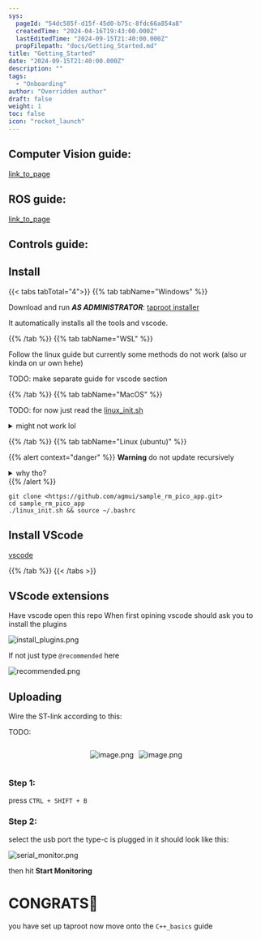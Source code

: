 ```yaml
---
sys:
  pageId: "54dc585f-d15f-45d0-b75c-8fdc66a854a8"
  createdTime: "2024-04-16T19:43:00.000Z"
  lastEditedTime: "2024-09-15T21:40:00.000Z"
  propFilepath: "docs/Getting_Started.md"
title: "Getting_Started"
date: "2024-09-15T21:40:00.000Z"
description: ""
tags:
  - "Onboarding"
author: "Overridden author"
draft: false
weight: 1
toc: false
icon: "rocket_launch"
---
```


## Computer Vision guide:

[link_to_page](86d45bc0-388b-4d26-8848-44f255f73d0e)

## ROS guide:

[link_to_page](3c76c1de-ec8f-46d6-8b0a-294005edc2d5)

## Controls guide:

## Install

{{< tabs tabTotal="4">}}
{{% tab tabName="Windows" %}}

Download and run _**AS ADMINISTRATOR**_: [taproot installer](https://github.com/Thornbots/TeachingFreshies/releases/tag/1.0)

It automatically installs all the tools and vscode.

{{% /tab %}}
{{% tab tabName="WSL" %}}

Follow the linux guide but currently some methods do not work (also ur kinda on ur own hehe)

TODO: make separate guide for vscode section

{{% /tab %}}
{{% tab tabName="MacOS" %}}

TODO: for now just read the [linux_init.sh](https://github.com/agmui/sample_rm_pico_app/blob/main/linux_init.sh)

<details>
<summary>might not work lol</summary>

`brew install libusb pkg-config`

Next install: [vscode](https://code.visualstudio.com/Download)

</details>

{{% /tab %}}
{{% tab tabName="Linux (ubuntu)" %}}

{{% alert context="danger" %}}
**Warning** do not update recursively
<details>
<summary>why tho?</summary>
There are some submodules that may go on for a while (like tinyusb) and I highly
recommend you don't need to get them.
If you want to see what submodules I update just look in `linux_init.sh`
</details>
{{% /alert %}}

```shell
git clone <https://github.com/agmui/sample_rm_pico_app.git>
cd sample_rm_pico_app
./linux_init.sh && source ~/.bashrc
```

## Install VScode

[vscode](https://code.visualstudio.com/Download)

{{% /tab %}}
{{< /tabs >}}

## VScode extensions

Have vscode open this repo
When first opining vscode should ask you to install the plugins

![install_plugins.png](https://prod-files-secure.s3.us-west-2.amazonaws.com/d518164a-d88e-44d1-a4ee-3adb3bd8bce0/89bd30f0-1825-4e77-867b-0a41ce370880/install_plugins.png?X-Amz-Algorithm=AWS4-HMAC-SHA256&X-Amz-Content-Sha256=UNSIGNED-PAYLOAD&X-Amz-Credential=ASIAZI2LB466WWQSVXFS%2F20250217%2Fus-west-2%2Fs3%2Faws4_request&X-Amz-Date=20250217T121410Z&X-Amz-Expires=3600&X-Amz-Security-Token=IQoJb3JpZ2luX2VjEEwaCXVzLXdlc3QtMiJHMEUCIDlMzYVg9ifCXgxPfg6HwFJEMY2qyHKYPeCMfAUT0OgJAiEAtA1Yz3ZlqhpbfDLmWgVHMG7j3mfcU7fbU9QmDIpCXm8q%2FwMIdRAAGgw2Mzc0MjMxODM4MDUiDL6%2B9jcqnUe%2Fe0on0CrcA4kjwdAVy0zaT52X8iJt8md5mQ50tbVcuYdxkTy%2Bo8yQIM3jsYRyxuGCyb8MIwfczQArsBo%2Bvfd5sUGfaNi9n8r2m7ypwqZv%2B1cKId%2BwFpx06EVt6IBt8G0QOmilFZAfSz7GjbVPhj4VQ2gRb6Vt0ljLKp2FM7wUS7wFFTYc%2BbCDCJn%2F%2B5LfRtGV6k%2FmccXrpZcqv%2B%2BtZ%2B4RVM5NYcKFnowsKvaRg%2FemDF2x6RXoi2Q14qe2vfB5Khf9ttQvCVl1R3GzqKjicaEijBHRwcFHpmzBGuD859kqGBPk6b35sWXzcJidQQEzhpiYi%2B8%2BjaswQigLqyVVf0KGxWPY4hkYFIFH3cOTKDQdSZuOQr9AORow3P609%2BoAv4ZcypfScPKN7x58nXRSTgxa9rxPWbdu1fZRyLo14qOKP8imDDkjm4868N91RGk1Hpqn%2Bwf4ORt9kbfmy4QltDCgSphqtApt0jMz8Ism63E40o8D2JbDG6JlNsRLiTGCxalf72t8B6GMZcNFVjqB7UwNXPq0bWLV29ojQFH%2BR569jXrQQhjHofNDEllB3XPToD%2B067msgkhVNoYrQh8LEOG1tkggr9%2BvOWQ3daKH35Nh%2B%2FpL7oNIi5dWzX%2FpwpTgOjObbik0MLC%2BzL0GOqUBNqLguJ2ZP6kHIWkM0tPAEABqhAgOCZBHN4Y%2BrKE5SjkmoHW836sR2w58fkD2ERiYRg%2B1e%2BF3p77CHObky9PXdPu%2F%2FfT%2BK5UEKALqjtlYECFLOszpjBm1cRgy9VlHtdAvsVd5DUDaM2geUgCDkBBSpCMsuwqi5naY541mSsFaLQj0UI5yUq1ySW5L82LL0xE4NldoWYcFUe3l7%2FlcUVAJt3%2B8SDj9&X-Amz-Signature=9fa5e7fba04a9dfe36e438d642b0008effb899e61087643788616f49061a186b&X-Amz-SignedHeaders=host&x-id=GetObject)

If not just type `@recommended` here  

![recommended.png](https://prod-files-secure.s3.us-west-2.amazonaws.com/d518164a-d88e-44d1-a4ee-3adb3bd8bce0/61e661e9-5d85-4dfc-be0d-8d2097a5e793/recommended.png?X-Amz-Algorithm=AWS4-HMAC-SHA256&X-Amz-Content-Sha256=UNSIGNED-PAYLOAD&X-Amz-Credential=ASIAZI2LB466WWQSVXFS%2F20250217%2Fus-west-2%2Fs3%2Faws4_request&X-Amz-Date=20250217T121410Z&X-Amz-Expires=3600&X-Amz-Security-Token=IQoJb3JpZ2luX2VjEEwaCXVzLXdlc3QtMiJHMEUCIDlMzYVg9ifCXgxPfg6HwFJEMY2qyHKYPeCMfAUT0OgJAiEAtA1Yz3ZlqhpbfDLmWgVHMG7j3mfcU7fbU9QmDIpCXm8q%2FwMIdRAAGgw2Mzc0MjMxODM4MDUiDL6%2B9jcqnUe%2Fe0on0CrcA4kjwdAVy0zaT52X8iJt8md5mQ50tbVcuYdxkTy%2Bo8yQIM3jsYRyxuGCyb8MIwfczQArsBo%2Bvfd5sUGfaNi9n8r2m7ypwqZv%2B1cKId%2BwFpx06EVt6IBt8G0QOmilFZAfSz7GjbVPhj4VQ2gRb6Vt0ljLKp2FM7wUS7wFFTYc%2BbCDCJn%2F%2B5LfRtGV6k%2FmccXrpZcqv%2B%2BtZ%2B4RVM5NYcKFnowsKvaRg%2FemDF2x6RXoi2Q14qe2vfB5Khf9ttQvCVl1R3GzqKjicaEijBHRwcFHpmzBGuD859kqGBPk6b35sWXzcJidQQEzhpiYi%2B8%2BjaswQigLqyVVf0KGxWPY4hkYFIFH3cOTKDQdSZuOQr9AORow3P609%2BoAv4ZcypfScPKN7x58nXRSTgxa9rxPWbdu1fZRyLo14qOKP8imDDkjm4868N91RGk1Hpqn%2Bwf4ORt9kbfmy4QltDCgSphqtApt0jMz8Ism63E40o8D2JbDG6JlNsRLiTGCxalf72t8B6GMZcNFVjqB7UwNXPq0bWLV29ojQFH%2BR569jXrQQhjHofNDEllB3XPToD%2B067msgkhVNoYrQh8LEOG1tkggr9%2BvOWQ3daKH35Nh%2B%2FpL7oNIi5dWzX%2FpwpTgOjObbik0MLC%2BzL0GOqUBNqLguJ2ZP6kHIWkM0tPAEABqhAgOCZBHN4Y%2BrKE5SjkmoHW836sR2w58fkD2ERiYRg%2B1e%2BF3p77CHObky9PXdPu%2F%2FfT%2BK5UEKALqjtlYECFLOszpjBm1cRgy9VlHtdAvsVd5DUDaM2geUgCDkBBSpCMsuwqi5naY541mSsFaLQj0UI5yUq1ySW5L82LL0xE4NldoWYcFUe3l7%2FlcUVAJt3%2B8SDj9&X-Amz-Signature=8ea65fd0f2c5a457ae3d2a9e9eb0db4c1005386677a2f7e1955b82b5e97b066e&X-Amz-SignedHeaders=host&x-id=GetObject)

## Uploading

Wire the ST-link according to this:

TODO:

<div style="display: flex;flex-direction: row; column-gap:10px; max-width: 630px;justify-content: center;">
<div>

![image.png](https://prod-files-secure.s3.us-west-2.amazonaws.com/d518164a-d88e-44d1-a4ee-3adb3bd8bce0/210ecb78-1116-4d7b-b9b7-2292f66fa2c2/image.png?X-Amz-Algorithm=AWS4-HMAC-SHA256&X-Amz-Content-Sha256=UNSIGNED-PAYLOAD&X-Amz-Credential=ASIAZI2LB466VS53HS44%2F20250217%2Fus-west-2%2Fs3%2Faws4_request&X-Amz-Date=20250217T121412Z&X-Amz-Expires=3600&X-Amz-Security-Token=IQoJb3JpZ2luX2VjEEwaCXVzLXdlc3QtMiJIMEYCIQChi9YuoVMJPwLtLJv74KdsXSudMfML9S%2Fczwk68%2B46yQIhAOJloE%2FASy98xrdSgSs%2FTGuThcYUSRdW0tYYErM19PDbKv8DCHUQABoMNjM3NDIzMTgzODA1Igy9xrnbMkdHI28WUq4q3AMxJj3U0XGyFdiTAjlms0S5VvmFbtMHcMx22xcmy%2Bjib3lz5mPyXG1%2BxSZVjYOU%2Bw5xUayYioMB4qfBB11jUwzEclI5GegHnhu6QmDaXcCWU727dhL2%2FB2bU%2BVoP1T2zxfcl0vKXlk9kvQuW2j1VoczEkVPZDWc6L%2B%2BsvJ3d9Ig7dDIkuez42Y7mvkjoVWIkcNfqgyn8EFevLoADUF66wbLqSf8%2BYpyZ6ye%2FPYh0aWGehkj6tZ%2Ba%2B93Xz1RxFdRRshIRdBeLZGDs9eLu6kPMXxuvRtNPAQ6AmYPhCXZJ86CCOJ4L%2BirAiIw0zxEtCJo4WETDr8%2BPiK1n7sAlQUYthEDIyJmeMNjpDSDr9izLxysBe5h1k7XimptttPkGml%2B55AB6MFDk7FnWa5dDi4U8Xnhxqy4pui%2FT%2BWPgU1cB0pmGVLys9sx85zRInbpqIJ4eFaNAJybBPKvhzZn7ZCMRR160jkLL8w3MpBttIKpb0Ods0fHhE1FWmGfTcpltrmhdOtBBA3h7bwP2XR63t5tNVKed%2Ff91R1tiMYlsyZvw3d7eIr%2FZuTSeKgexMp1MGrSlj8xxeO6IYziWtE1%2BR4%2Badhei274oNldp89dWup8rej9GYNyHdxmNFVQdbURJTCuvsy9BjqkAYeW3L9GGQOTSZkw7%2Bf2CUfIhg6OxrLDtAmvSjwIbwdi9jda3AXPMJg%2FBvUI1uFA4szm7bo1%2BOXE%2BlFlhEa%2FqCHbCC649DMWSyHl7UpEmbddE8Z%2FnCrrTIz694fCegowhKv5oUEWi3om8lByt8dgZOQeEAjchf2KWf0iZHwaR37ZiyYaKOUilEfLS%2BLxkEsm79MhlHI2aYJwrxRycIqo18t7Y76T&X-Amz-Signature=0a3e856943f6fa65e90f4fa69f093926b58cf199bfcf96ed51966dc697c97149&X-Amz-SignedHeaders=host&x-id=GetObject)

</div>
<div>

![image.png](https://prod-files-secure.s3.us-west-2.amazonaws.com/d518164a-d88e-44d1-a4ee-3adb3bd8bce0/33a0fd0f-8ca6-4a86-8e09-26e95ded1fff/image.png?X-Amz-Algorithm=AWS4-HMAC-SHA256&X-Amz-Content-Sha256=UNSIGNED-PAYLOAD&X-Amz-Credential=ASIAZI2LB4666DPET6CS%2F20250217%2Fus-west-2%2Fs3%2Faws4_request&X-Amz-Date=20250217T121412Z&X-Amz-Expires=3600&X-Amz-Security-Token=IQoJb3JpZ2luX2VjEEwaCXVzLXdlc3QtMiJHMEUCIFpcr4vHB4Ch%2Bxd9zEBebRj66DaekvxaGHSgKxYCeoLSAiEAo3LSxk83I6Mde1WluHk5pWWgnxjzbvu8zi4vH%2BieIGUq%2FwMIdRAAGgw2Mzc0MjMxODM4MDUiDBI8%2FXFpJbVy8OiKYSrcA0GqIFWSQpCqjU2CNaawuQ9hQbjxAW7WVns2mJ3%2F%2BcDXHHBe%2FH%2BH%2FR7xJC74PbAq%2BGGkg5CQIfZHEv9zQZDl7LGgIuwDW1WXzx4skbp5b%2BvJ2qo2SKoOGVd0zjsHFbvp2hlg95N4346okjqE6izDGKd5C66zUZ4sndjqAdjissg9DmjR3a9NKmIEkq0Co8yl1Adlh5pkMWuxnyG4Scm7tiQSo3vbAeKOyyQ5oa%2BpvaVor7MsltGuWwwdnvFi0AmhHuS918kSXtkrRpergJvKyictA2m3pd%2BvqoaaPifSaymk17phBXy6sM4fqLYLYV1Lu34Kr7bw%2BSkU8nBGjbPcYGDG5i4PMV46GfeRwIbH4RI9LqWkTqPyW7%2FQ7gF%2BQ3KF27xaQUdazaGQT32yhGzNoT6Z3Qk0zSbh9zx%2BjcK%2Bp0YIopkzvG1NdPIFt581TVEYeiOJlRcozUyvaCVM6t9SpkA9nbLavkaUIdkbbaIe83uTmDpMi1NLIPiqH5H2Fw8MqZ%2BcItP8PP6irhv%2F2R6fOU2yNaNaH9%2BdO0jEagxfVEDLmSfKvsvbfiQjwzqAhrIFYhKKVx0GOHIX%2BvBlpJjZT5yTKvrdS4gU6ra3Y5xCf8eoExHIPPivgmETPkFcMKW%2BzL0GOqUBnkSiUF31sWEcypvW8nHUi5LagzsbE7Q7B8A2f3ijVZXB3En%2Bz6S6gSpR0RI%2BZ%2BFkZ1GcWLeKuBIWblvZF0IoDilVhrSccZLJ66MQwTYAAKbBZ9xSZOeb%2FIY3UBHWxjJoDLfCycHIPgVWhiCxlNulFhKAapY%2F%2BRC1Cno%2B9mBBONT9MtuOTJr%2B0SCvHkSqC8zMpHPUtpmevW5m8RGjLh98AzrE5Y5L&X-Amz-Signature=0a30dda7b38e9d63ae7e88ec649611219d6d061493dec30ef4304b099247146b&X-Amz-SignedHeaders=host&x-id=GetObject)

</div>
</div>

### Step 1:

press `CTRL + SHIFT + B`

### Step 2:

select the usb port the type-c is plugged in it should look like this:

![serial_monitor.png](https://prod-files-secure.s3.us-west-2.amazonaws.com/d518164a-d88e-44d1-a4ee-3adb3bd8bce0/f03f4774-05d4-4393-b6a0-d5efb6d315ab/serial_monitor.png?X-Amz-Algorithm=AWS4-HMAC-SHA256&X-Amz-Content-Sha256=UNSIGNED-PAYLOAD&X-Amz-Credential=ASIAZI2LB466WWQSVXFS%2F20250217%2Fus-west-2%2Fs3%2Faws4_request&X-Amz-Date=20250217T121410Z&X-Amz-Expires=3600&X-Amz-Security-Token=IQoJb3JpZ2luX2VjEEwaCXVzLXdlc3QtMiJHMEUCIDlMzYVg9ifCXgxPfg6HwFJEMY2qyHKYPeCMfAUT0OgJAiEAtA1Yz3ZlqhpbfDLmWgVHMG7j3mfcU7fbU9QmDIpCXm8q%2FwMIdRAAGgw2Mzc0MjMxODM4MDUiDL6%2B9jcqnUe%2Fe0on0CrcA4kjwdAVy0zaT52X8iJt8md5mQ50tbVcuYdxkTy%2Bo8yQIM3jsYRyxuGCyb8MIwfczQArsBo%2Bvfd5sUGfaNi9n8r2m7ypwqZv%2B1cKId%2BwFpx06EVt6IBt8G0QOmilFZAfSz7GjbVPhj4VQ2gRb6Vt0ljLKp2FM7wUS7wFFTYc%2BbCDCJn%2F%2B5LfRtGV6k%2FmccXrpZcqv%2B%2BtZ%2B4RVM5NYcKFnowsKvaRg%2FemDF2x6RXoi2Q14qe2vfB5Khf9ttQvCVl1R3GzqKjicaEijBHRwcFHpmzBGuD859kqGBPk6b35sWXzcJidQQEzhpiYi%2B8%2BjaswQigLqyVVf0KGxWPY4hkYFIFH3cOTKDQdSZuOQr9AORow3P609%2BoAv4ZcypfScPKN7x58nXRSTgxa9rxPWbdu1fZRyLo14qOKP8imDDkjm4868N91RGk1Hpqn%2Bwf4ORt9kbfmy4QltDCgSphqtApt0jMz8Ism63E40o8D2JbDG6JlNsRLiTGCxalf72t8B6GMZcNFVjqB7UwNXPq0bWLV29ojQFH%2BR569jXrQQhjHofNDEllB3XPToD%2B067msgkhVNoYrQh8LEOG1tkggr9%2BvOWQ3daKH35Nh%2B%2FpL7oNIi5dWzX%2FpwpTgOjObbik0MLC%2BzL0GOqUBNqLguJ2ZP6kHIWkM0tPAEABqhAgOCZBHN4Y%2BrKE5SjkmoHW836sR2w58fkD2ERiYRg%2B1e%2BF3p77CHObky9PXdPu%2F%2FfT%2BK5UEKALqjtlYECFLOszpjBm1cRgy9VlHtdAvsVd5DUDaM2geUgCDkBBSpCMsuwqi5naY541mSsFaLQj0UI5yUq1ySW5L82LL0xE4NldoWYcFUe3l7%2FlcUVAJt3%2B8SDj9&X-Amz-Signature=73c64cb9a45fd5f3713f70b1d8ea9410a3134a44381d2c7ec250421b29ae1e79&X-Amz-SignedHeaders=host&x-id=GetObject)

then hit **Start Monitoring**

# CONGRATS🎉

you have set up taproot now move onto the `C++_basics` guide
